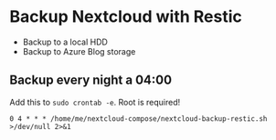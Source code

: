 # Backup Nextcloud with Restic

* Backup to a local HDD
* Backup to Azure Blog storage

## Backup every night a 04:00

Add this to `sudo crontab -e`. Root is required!

```text
0 4 * * * /home/me/nextcloud-compose/nextcloud-backup-restic.sh >/dev/null 2>&1
```
